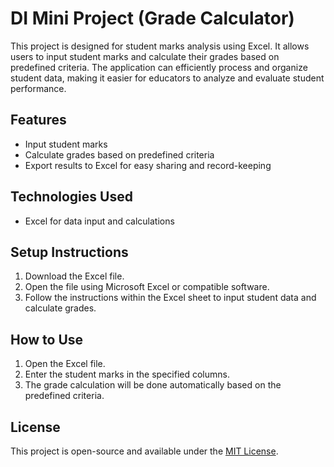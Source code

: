 # DI Mini Project (Grade Calculator)

This project is designed for student marks analysis using Excel. It allows users to input student marks and calculate their grades based on predefined criteria. The application can efficiently process and organize student data, making it easier for educators to analyze and evaluate student performance.

## Features
- Input student marks
- Calculate grades based on predefined criteria
- Export results to Excel for easy sharing and record-keeping

## Technologies Used
- Excel for data input and calculations

## Setup Instructions
1. Download the Excel file.
2. Open the file using Microsoft Excel or compatible software.
3. Follow the instructions within the Excel sheet to input student data and calculate grades.

## How to Use
1. Open the Excel file.
2. Enter the student marks in the specified columns.
3. The grade calculation will be done automatically based on the predefined criteria.

## License
This project is open-source and available under the [MIT License](LICENSE).
